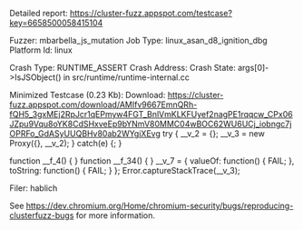 Detailed report: https://cluster-fuzz.appspot.com/testcase?key=6658500058415104

Fuzzer: mbarbella_js_mutation
Job Type: linux_asan_d8_ignition_dbg
Platform Id: linux

Crash Type: RUNTIME_ASSERT
Crash Address: 
Crash State:
  args[0]->IsJSObject() in src/runtime/runtime-internal.cc
  

Minimized Testcase (0.23 Kb):
Download: https://cluster-fuzz.appspot.com/download/AMIfv9667EmnQRh-fQH5_3gxMEj2RpJcr1qEPmyw4FGT_BnlVmKLKFUyef2nagPE1rqqcw_CPx06JZpu9Vqu8oYK8CdSHxveEp9bYNmV80MMC04wBOC62WU6UCj_iobngc7jOPRFo_GdASyUUQBHv80ab2WYgiXEvg
try {
__v_2 = {};
__v_3 = new Proxy({}, __v_2);
} catch(e) {; }

  function __f_4() {
  }
function __f_34() {
}
__v_7 = { valueOf: function() { FAIL; },
                toString: function() { FAIL; } };
 Error.captureStackTrace(__v_3); 


Filer: hablich

See https://dev.chromium.org/Home/chromium-security/bugs/reproducing-clusterfuzz-bugs for more information.